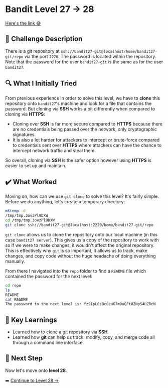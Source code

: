 # Bandit Level 27 → 28
[Here's the link 😄](https://overthewire.org/wargames/bandit/bandit28.html)

## 📝 **Challenge Description**  
There is a git repository at `ssh://bandit27-git@localhost/home/bandit27-git/repo` via the port `2220`. The password is located within the repository. Note that the password for the user `bandit27-git` is the same as for the user `bandit27`.

## 🔍 **What I Initially Tried**  
From previous experience in order to solve this level, we have to **clone** this repository onto `bandit27`'s machine and look for a file that contains the password. But cloning via **SSH** works a bit differently when compared to cloning via **HTTPS**:
- Cloning over **SSH** is far more secure compared to **HTTPS** because there are no credentials being passed over the network, only cryptographic signatures.
- It is also a lot harder for attackers to intercept or brute-force compared to credentials sent over **HTTPS** where attackers can have the chance to intercept network traffic and steal them.
  
So overall, cloning via **SSH** is the safer option however using **HTTPS** is easier to set up and maintain. 
## ✔️ What Worked
Moving on, how can we use `git clone` to solve this level? It's fairly simple. Before we do anything, let's create a temporary directory:
```bash
mktemp -d
/tmp/tmp.3ovzPl9DXW
cd /tmp/tmp.3ovzPl9DXW
git clone ssh://bandit27-git@localhost:2220/home/bandit27-git/repo
```
`git clone` allows us to clone the repository onto our local machine (in this case `bandit27 server`). This gives us a copy of the repository to work with so if we were to make changes, it wouldn't affect the original repository. This is effectively why `git` is so important, it allows us to track, make changes, and copy code without the huge headache of doing everything manually. 

From there I navigated into the `repo` folder to find a `README` file which contained the password for the next level:
```bash
cd repo
ls
README
cat README
The password to the next level is: Yz9IpL0sBcCeuG7m9uQFt8ZNpS4HZRcN
```



## 🧠 Key Learnings
- Learned how to clone a git repository via **SSH**.
- Learned how **git** can help us track, modify, copy, and merge code all through a command line interface. 




## 🔐 Next Step
Now let's move onto **level 28**. 

➡️ [Continue to Level 28 →](https://github.com/aminuzz/Bandit-CTF-Journey/blob/main/level%2028.md)
